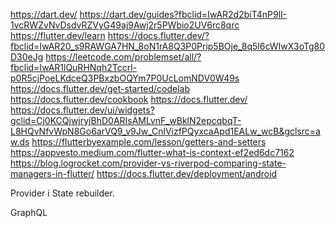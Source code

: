 https://dart.dev/
https://dart.dev/guides?fbclid=IwAR2d2biT4nP9lI-1vcRWZvNvDsdvRZVyG49aj9Awj2r5PWbio2UV6rc8qrc
https://flutter.dev/learn
https://docs.flutter.dev/?fbclid=IwAR20_s9RAWGA7HN_8oN1rA8Q3P0Prip5BOje_8q5l6cWIwX3oTg80D30eJg
https://leetcode.com/problemset/all/?fbclid=IwAR1lQuRHNqh2Tccrl-p0R5cjPoeLKdceQ3PBxzbOQYm7P0UcLomNDV0W49s
https://docs.flutter.dev/get-started/codelab
https://docs.flutter.dev/cookbook
https://docs.flutter.dev/
https://docs.flutter.dev/ui/widgets?gclid=Cj0KCQjwjryjBhD0ARIsAMLvnF_wBklN2epcqbqT-L8HQvNfvWpN8Go6arVQ9_v9Jw_CnlVizfPQyxcaApd1EALw_wcB&gclsrc=aw.ds
https://flutterbyexample.com/lesson/getters-and-setters
https://appvesto.medium.com/flutter-what-is-context-ef2ed6dc7162
https://blog.logrocket.com/provider-vs-riverpod-comparing-state-managers-in-flutter/
https://docs.flutter.dev/deployment/android

Provider i State rebuilder.

GraphQL
